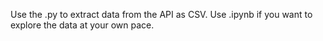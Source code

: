 Use the .py to extract data from the API as CSV.
Use .ipynb if you want to explore the data at your own pace.
